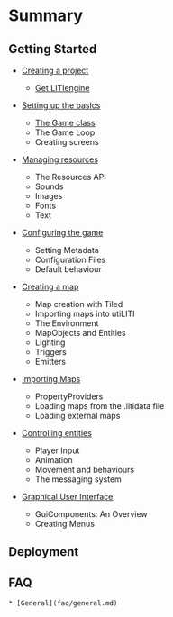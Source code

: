 # Summary

## Getting Started
* [Creating a project](creating-a-project/README.md)
    * [Get LITIengine](creating-a-project/get-litiengine.md)

* [Setting up the basics](basic-setup/README.md)
    * [The Game class](basic-setup/game-class.md)
    * The Game Loop
    * Creating screens

* [Managing resources](managing-resources/README.md)
    * The Resources API
    * Sounds
    * Images
    * Fonts
    * Text

* [Configuring the game](game-configuration/README.md)
    * Setting Metadata
    * Configuration Files
    * Default behaviour

* [Creating a map](map-creation/README.md)
    * Map creation with Tiled
    * Importing maps into utiLITI
    * The Environment
    * MapObjects and Entities
    * Lighting
    * Triggers
    * Emitters

* [Importing Maps](importing-maps/README.md)
    * PropertyProviders
    * Loading maps from the .litidata file
    * Loading external maps

* [Controlling entities](controlling-entities/README.md)
    * Player Input
    * Animation
    * Movement and behaviours
    * The messaging system

* [Graphical User Interface](graphical-user-interface/README.md)
    * GuiComponents: An Overview
    * Creating Menus

## Deployment

## FAQ
    * [General](faq/general.md)

